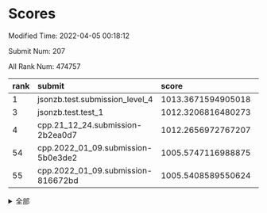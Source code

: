 # Scores

Modified Time: 2022-04-05 00:18:12

Submit Num: 207

All Rank Num: 474757

| rank |               submit               |       score        |       sigma        | pk_num |
| :--- | :--------------------------------- | :----------------- | :----------------- | :----- |
| 1    | jsonzb.test.submission_level_4     | 1013.3671594905018 | 0.8204734742953158 | 9172   |
| 3    | jsonzb.test.test_1                 | 1012.3206816480273 | 0.8137873321292131 | 9177   |
| 4    | cpp.21_12_24.submission-2b2ea0d7   | 1012.2656972767207 | 0.8140492193364582 | 9180   |
| 54   | cpp.2022_01_09.submission-5b0e3de2 | 1005.5747116988875 | 0.7188257744079215 | 9175   |
| 55   | cpp.2022_01_09.submission-816672bd | 1005.5408589550624 | 0.7241573425159992 | 9174   |


<details>
<summary>全部</summary>

| rank |                 submit                 |       score        |       sigma        | pk_num |
| :--- | :------------------------------------- | :----------------- | :----------------- | :----- |
| 1    | jsonzb.test.submission_level_4         | 1013.3671594905018 | 0.8204734742953158 | 9172   |
| 2    | gobigger.level_3.submission_level_3_18 | 1012.720112952813  | 0.7811364360373273 | 9171   |
| 3    | jsonzb.test.test_1                     | 1012.3206816480273 | 0.8137873321292131 | 9177   |
| 4    | cpp.21_12_24.submission-2b2ea0d7       | 1012.2656972767207 | 0.8140492193364582 | 9180   |
| 5    | gobigger.level_3.submission_level_3_10 | 1012.203831331254  | 0.7710151641806916 | 9174   |
| 6    | gobigger.level_3.submission_level_3_32 | 1011.4450436578438 | 0.7906167323849987 | 9170   |
| 7    | gobigger.level_3.submission_level_3_45 | 1011.3536800216159 | 0.7698885527119792 | 9175   |
| 8    | gobigger.level_3.submission_level_3_21 | 1011.2015838705753 | 0.7415504739185091 | 9177   |
| 9    | gobigger.level_3.submission_level_3_5  | 1010.902410305719  | 0.7745094129865798 | 9171   |
| 10   | gobigger.level_3.submission_level_3_49 | 1010.8405384940268 | 0.7742239523086865 | 9175   |
| 11   | gobigger.level_3.submission_level_3_42 | 1010.8382638681352 | 0.7911952787701004 | 9173   |
| 12   | gobigger.level_3.submission_level_3_15 | 1010.7902263153021 | 0.8247137599280131 | 9168   |
| 13   | gobigger.level_3.submission_level_3_44 | 1010.779057648554  | 0.796141742922815  | 9172   |
| 14   | gobigger.level_3.submission_level_3_2  | 1010.7693664468535 | 0.7459288286325216 | 9174   |
| 15   | gobigger.level_3.submission_level_3_13 | 1010.5936980888085 | 0.7729280960353968 | 9178   |
| 16   | gobigger.level_3.submission_level_3_16 | 1010.4189504868536 | 0.7613831794239336 | 9170   |
| 17   | gobigger.level_3.submission_level_3_27 | 1010.4161646842501 | 0.767575104903327  | 9174   |
| 18   | gobigger.level_3.submission_level_3_0  | 1010.2832597784628 | 0.7781050751406893 | 9176   |
| 19   | gobigger.level_3.submission_level_3_8  | 1010.2456342388757 | 0.7509175251894434 | 9178   |
| 20   | gobigger.level_3.submission_level_3_1  | 1010.2357055426892 | 0.7652290152322301 | 9171   |
| 21   | gobigger.level_3.submission_level_3_36 | 1010.1716607909634 | 0.7463440921329292 | 9173   |
| 22   | gobigger.level_3.submission_level_3_48 | 1010.1316782525188 | 0.749081098503125  | 9173   |
| 23   | gobigger.level_3.submission_level_3_11 | 1010.1250589309997 | 0.7596260874549574 | 9175   |
| 24   | gobigger.level_3.submission_level_3_25 | 1010.101656449228  | 0.745094946563158  | 9180   |
| 25   | gobigger.level_3.submission_level_3_38 | 1010.0866073795698 | 0.7601934849091687 | 9177   |
| 26   | gobigger.level_3.submission_level_3_4  | 1010.0575467120152 | 0.7401995442406326 | 9179   |
| 27   | gobigger.level_3.submission_level_3_31 | 1010.0540887713543 | 0.7716782555176908 | 9171   |
| 28   | gobigger.level_3.submission_level_3_37 | 1010.0268614672241 | 0.7830104889898253 | 9174   |
| 29   | gobigger.level_3.submission_level_3_19 | 1009.8923322647317 | 0.7572740201444785 | 9172   |
| 30   | gobigger.level_3.submission_level_3_29 | 1009.8735379808328 | 0.7469285094669762 | 9171   |
| 31   | gobigger.level_3.submission_level_3_23 | 1009.8378459310686 | 0.7558862951583725 | 9171   |
| 32   | gobigger.level_3.submission_level_3_12 | 1009.7927835803401 | 0.755397661389056  | 9171   |
| 33   | gobigger.level_3.submission_level_3_3  | 1009.7667023962018 | 0.7450437140374445 | 9176   |
| 34   | gobigger.level_3.submission_level_3_6  | 1009.7401336812951 | 0.7864615405552358 | 9172   |
| 35   | gobigger.level_3.submission_level_3_41 | 1009.6624703421942 | 0.75800468228627   | 9177   |
| 36   | gobigger.level_3.submission_level_3_35 | 1009.5478746576933 | 0.7564611953028466 | 9175   |
| 37   | gobigger.level_3.submission_level_3_47 | 1009.514395559015  | 0.7526912401487721 | 9169   |
| 38   | gobigger.level_3.submission_level_3_39 | 1009.3997849551954 | 0.7739840054930226 | 9172   |
| 39   | gobigger.level_3.submission_level_3_17 | 1009.3533166854623 | 0.7633724495844082 | 9174   |
| 40   | gobigger.level_3.submission_level_3_26 | 1009.3380431212055 | 0.7556831015119192 | 9174   |
| 41   | gobigger.level_3.submission_level_3_43 | 1009.1928492329697 | 0.7603812478324975 | 9174   |
| 42   | gobigger.level_3.submission_level_3_46 | 1009.132841431551  | 0.7294343483313125 | 9169   |
| 43   | gobigger.level_3.submission_level_3_30 | 1009.1301743215241 | 0.7429138001592988 | 9172   |
| 44   | gobigger.level_3.submission_level_3_28 | 1009.0409023731798 | 0.7437092032719935 | 9176   |
| 45   | gobigger.level_3.submission_level_3_34 | 1008.9628671734141 | 0.7452263897190382 | 9171   |
| 46   | gobigger.level_3.submission_level_3_7  | 1008.9498454568757 | 0.7367856119667914 | 9171   |
| 47   | gobigger.level_3.submission_level_3_22 | 1008.8063447941395 | 0.7448518689089628 | 9173   |
| 48   | gobigger.level_3.submission_level_3_14 | 1008.7562826928631 | 0.7652853627241278 | 9178   |
| 49   | gobigger.level_3.submission_level_3_20 | 1008.7183355277123 | 0.7393804578970429 | 9177   |
| 50   | gobigger.level_3.submission_level_3_9  | 1008.6006527233544 | 0.7673551992233711 | 9168   |
| 51   | gobigger.level_3.submission_level_3_40 | 1008.439630740023  | 0.7393132279008071 | 9173   |
| 52   | gobigger.level_3.submission_level_3_24 | 1008.4218112365346 | 0.7298452986614666 | 9173   |
| 53   | gobigger.level_3.submission_level_3_33 | 1007.2952482418116 | 0.7350633571340562 | 9169   |
| 54   | cpp.2022_01_09.submission-5b0e3de2     | 1005.5747116988875 | 0.7188257744079215 | 9175   |
| 55   | cpp.2022_01_09.submission-816672bd     | 1005.5408589550624 | 0.7241573425159992 | 9174   |
| 56   | gobigger.level_1.submission_level_1_34 | 1005.4370436067406 | 0.7101027341124598 | 9173   |
| 57   | gobigger.level_1.submission_level_1_5  | 1004.8823803938851 | 0.7115830086885262 | 9176   |
| 58   | gobigger.level_1.submission_level_1_37 | 1004.615877088568  | 0.7220394079392254 | 9177   |
| 59   | gobigger.level_1.submission_level_1_48 | 1004.5582816498918 | 0.7195590938938259 | 9175   |
| 60   | gobigger.level_1.submission_level_1_28 | 1004.5411499688986 | 0.7206815140895619 | 9177   |
| 61   | gobigger.level_1.submission_level_1_31 | 1004.3779930827628 | 0.7116115967855727 | 9176   |
| 62   | gobigger.level_1.submission_level_1_36 | 1004.3564660370822 | 0.7317320516327043 | 9171   |
| 63   | gobigger.level_1.submission_level_1_4  | 1004.1701530849969 | 0.7063149518020112 | 9176   |
| 64   | gobigger.level_1.submission_level_1_14 | 1004.1547413965474 | 0.7318353313877155 | 9176   |
| 65   | gobigger.level_1.submission_level_1_9  | 1004.143677671924  | 0.718896162962189  | 9172   |
| 66   | gobigger.level_1.submission_level_1_2  | 1004.1276575260696 | 0.7228516763492363 | 9176   |
| 67   | gobigger.level_1.submission_level_1_49 | 1003.8925181118104 | 0.7079168649950017 | 9175   |
| 68   | gobigger.level_1.submission_level_1_21 | 1003.8662032199626 | 0.7138328900793486 | 9176   |
| 69   | gobigger.level_1.submission_level_1_25 | 1003.8196233806789 | 0.7203338434367801 | 9172   |
| 70   | gobigger.level_1.submission_level_1_11 | 1003.8018020868951 | 0.7178396548319157 | 9173   |
| 71   | gobigger.level_1.submission_level_1_40 | 1003.7907166758978 | 0.71990502287261   | 9171   |
| 72   | gobigger.level_1.submission_level_1_32 | 1003.7070762376196 | 0.716725020732558  | 9178   |
| 73   | gobigger.level_1.submission_level_1_46 | 1003.694079328662  | 0.7155516751881916 | 9174   |
| 74   | gobigger.level_1.submission_level_1_13 | 1003.6843173950541 | 0.7198879531350855 | 9176   |
| 75   | gobigger.level_1.submission_level_1_22 | 1003.5990230373988 | 0.7177760595039611 | 9178   |
| 76   | gobigger.level_1.submission_level_1_39 | 1003.5624441077637 | 0.7214469811792221 | 9174   |
| 77   | gobigger.level_1.submission_level_1_24 | 1003.5491290423181 | 0.7173197582125089 | 9176   |
| 78   | gobigger.level_1.submission_level_1_26 | 1003.3452873722755 | 0.7149996202469003 | 9175   |
| 79   | gobigger.level_1.submission_level_1_17 | 1003.2776239896826 | 0.7061903499238478 | 9173   |
| 80   | gobigger.level_1.submission_level_1_12 | 1003.154962026993  | 0.7209107105683088 | 9176   |
| 81   | gobigger.level_1.submission_level_1_47 | 1003.0588897839367 | 0.7216583365400109 | 9175   |
| 82   | gobigger.level_1.submission_level_1_3  | 1003.0121083768887 | 0.7062673803267511 | 9171   |
| 83   | gobigger.level_1.submission_level_1_41 | 1002.996846781422  | 0.7053701935752605 | 9174   |
| 84   | gobigger.level_1.submission_level_1_44 | 1002.9759980199018 | 0.7130949779879202 | 9173   |
| 85   | gobigger.level_1.submission_level_1_23 | 1002.9699971140008 | 0.7140062438393778 | 9176   |
| 86   | gobigger.level_1.submission_level_1_15 | 1002.9128588565453 | 0.7315586733902245 | 9177   |
| 87   | gobigger.level_1.submission_level_1_8  | 1002.8997671550367 | 0.714642953944559  | 9170   |
| 88   | gobigger.level_1.submission_level_1_16 | 1002.8399725896992 | 0.7150673318974862 | 9171   |
| 89   | gobigger.level_1.submission_level_1_35 | 1002.8091792470848 | 0.7107494330778837 | 9177   |
| 90   | gobigger.level_1.submission_level_1_20 | 1002.7883570896337 | 0.7095720390682524 | 9178   |
| 91   | gobigger.level_1.submission_level_1_45 | 1002.762364174319  | 0.7103884143877814 | 9171   |
| 92   | gobigger.level_1.submission_level_1_10 | 1002.6584015007259 | 0.7088759647465599 | 9173   |
| 93   | gobigger.level_1.submission_level_1_29 | 1002.5122627199366 | 0.7063381084836879 | 9175   |
| 94   | gobigger.level_1.submission_level_1_6  | 1002.4889895216199 | 0.7227746522603011 | 9166   |
| 95   | gobigger.level_1.submission_level_1_27 | 1002.4502112525583 | 0.6987095681313928 | 9174   |
| 96   | gobigger.level_1.submission_level_1_33 | 1002.358266278063  | 0.7133496439280725 | 9166   |
| 97   | gobigger.level_1.submission_level_1_19 | 1002.3540955804822 | 0.7127806653018047 | 9176   |
| 98   | gobigger.level_1.submission_level_1_38 | 1002.3528931174815 | 0.71768305299233   | 9173   |
| 99   | gobigger.level_1.submission_level_1_42 | 1002.2378924818097 | 0.7182555530700664 | 9174   |
| 100  | gobigger.level_1.submission_level_1_30 | 1002.2190106832995 | 0.7242489620006411 | 9176   |
| 101  | gobigger.level_1.submission_level_1_7  | 1002.2157970708906 | 0.7337941840488943 | 9174   |
| 102  | gobigger.level_1.submission_level_1_0  | 1002.065003861663  | 0.7179456079832088 | 9175   |
| 103  | gobigger.level_1.submission_level_1_18 | 1001.7625839243816 | 0.7099060949677249 | 9176   |
| 104  | gobigger.level_1.submission_level_1_43 | 1001.5161929266274 | 0.7170454478507506 | 9172   |
| 105  | gobigger.level_1.submission_level_1_1  | 1001.283646669396  | 0.7109630559885257 | 9174   |
| 106  | gobigger.random.submission_random_39   | 997.9793722282068  | 0.6996363480590435 | 9175   |
| 107  | gobigger.random.submission_random_27   | 997.4698583604796  | 0.7158870999070305 | 9178   |
| 108  | gobigger.random.submission_random_21   | 997.3477605212488  | 0.7073503389421973 | 9178   |
| 109  | gobigger.random.submission_random_49   | 997.2185077032317  | 0.7214608403528817 | 9170   |
| 110  | gobigger.random.submission_random_35   | 997.1231966641197  | 0.7089618683913557 | 9171   |
| 111  | gobigger.random.submission_random_42   | 997.0905218609598  | 0.7073753145492425 | 9175   |
| 112  | gobigger.random.submission_random_38   | 997.0718537969459  | 0.7095387138983495 | 9172   |
| 113  | gobigger.random.submission_random_16   | 997.0086688042828  | 0.7160853931973901 | 9175   |
| 114  | gobigger.random.submission_random_25   | 996.8225465786112  | 0.7019928328175401 | 9178   |
| 115  | gobigger.random.submission_random_45   | 996.8032822851688  | 0.6999086018606696 | 9177   |
| 116  | gobigger.random.submission_random_4    | 996.7613388030451  | 0.6965170921400865 | 9176   |
| 117  | gobigger.random.submission_random_10   | 996.6430493209203  | 0.7051566059915756 | 9178   |
| 118  | gobigger.random.submission_random_28   | 996.6076534033298  | 0.7198152327681517 | 9176   |
| 119  | gobigger.random.submission_random_31   | 996.5144710684957  | 0.712831161833078  | 9173   |
| 120  | gobigger.random.submission_random_34   | 996.4998156519406  | 0.7075392049281979 | 9169   |
| 121  | gobigger.random.submission_random_9    | 996.45764303601    | 0.7092057293487602 | 9174   |
| 122  | gobigger.random.submission_random_0    | 996.4169425971958  | 0.7091487671123099 | 9173   |
| 123  | gobigger.random.submission_random_41   | 996.3910499719918  | 0.7089157668708477 | 9173   |
| 124  | gobigger.random.submission_random_1    | 996.2835826495733  | 0.7075317964475222 | 9170   |
| 125  | gobigger.random.submission_random_7    | 996.2586512925453  | 0.71238364256974   | 9175   |
| 126  | gobigger.random.submission_random_3    | 996.2340738894893  | 0.708030398729878  | 9173   |
| 127  | gobigger.random.submission_random_18   | 996.1124766386291  | 0.7271713301146896 | 9179   |
| 128  | gobigger.random.submission_random_19   | 996.0938653732916  | 0.6980873031969247 | 9181   |
| 129  | gobigger.random.submission_random_30   | 996.067242201854   | 0.7048144051876051 | 9170   |
| 130  | gobigger.random.submission_random_44   | 996.0456491987694  | 0.7043829621440111 | 9176   |
| 131  | gobigger.random.submission_random_46   | 996.0428487276921  | 0.6911025296437215 | 9176   |
| 132  | gobigger.random.submission_random_26   | 996.0299666938079  | 0.7038042410777915 | 9172   |
| 133  | gobigger.random.submission_random_14   | 996.0156291907331  | 0.7060574644165118 | 9173   |
| 134  | gobigger.random.submission_random_37   | 995.9679187323582  | 0.7160095640927542 | 9176   |
| 135  | gobigger.random.submission_random_5    | 995.9427656851387  | 0.7189032484188131 | 9177   |
| 136  | gobigger.random.submission_random_13   | 995.8856224740055  | 0.704650206519314  | 9179   |
| 137  | gobigger.random.submission_random_22   | 995.8738296036056  | 0.706880170777511  | 9173   |
| 138  | gobigger.random.submission_random_36   | 995.7776733000907  | 0.7137999793627879 | 9175   |
| 139  | gobigger.random.submission_random_8    | 995.7590202239561  | 0.7078671261896463 | 9176   |
| 140  | gobigger.random.submission_random_48   | 995.7444110021448  | 0.7095055794321065 | 9179   |
| 141  | gobigger.random.submission_random_47   | 995.6686157053564  | 0.6964804019449266 | 9171   |
| 142  | gobigger.random.submission_random_2    | 995.6328919793856  | 0.7214783375242152 | 9175   |
| 143  | gobigger.random.submission_random_33   | 995.5996824367244  | 0.7098392735924303 | 9177   |
| 144  | gobigger.random.submission_random_23   | 995.5915506294426  | 0.700516020767463  | 9169   |
| 145  | gobigger.random.submission_random_11   | 995.5507856258446  | 0.7253399888993126 | 9171   |
| 146  | gobigger.random.submission_random_32   | 995.5489686524716  | 0.720513154598873  | 9171   |
| 147  | gobigger.random.submission_random_17   | 995.524279127566   | 0.732158639559116  | 9171   |
| 148  | gobigger.random.submission_random_15   | 995.3953335424872  | 0.7156339667040522 | 9171   |
| 149  | gobigger.random.submission_random_12   | 995.2922177472608  | 0.7221826678453043 | 9179   |
| 150  | gobigger.random.submission_random_24   | 995.2269921060498  | 0.7324925123607539 | 9171   |
| 151  | gobigger.random.submission_random_29   | 994.9438552549967  | 0.708129432164816  | 9178   |
| 152  | gobigger.random.submission_random_40   | 994.8301440549209  | 0.7134689586950196 | 9175   |
| 153  | gobigger.random.submission_random_20   | 994.7852472721656  | 0.712406652548775  | 9172   |
| 154  | gobigger.random.submission_random_43   | 994.6175422486132  | 0.7104373038686304 | 9170   |
| 155  | gobigger.level_2.submission_level_2_20 | 994.3764930882577  | 0.7226737010454028 | 9176   |
| 156  | gobigger.random.submission_random_6    | 994.025352552125   | 0.7202257769850623 | 9173   |
| 157  | gobigger.level_2.submission_level_2_27 | 993.9263989340186  | 0.7285732945517681 | 9172   |
| 158  | gobigger.level_2.submission_level_2_6  | 993.9084701885406  | 0.7388189438537168 | 9178   |
| 159  | gobigger.level_2.submission_level_2_0  | 993.7176591461321  | 0.7479858771485385 | 9171   |
| 160  | gobigger.level_2.submission_level_2_13 | 993.4230227886801  | 0.7175022011696854 | 9172   |
| 161  | gobigger.level_2.submission_level_2_39 | 993.2100159349475  | 0.731910169920533  | 9181   |
| 162  | gobigger.level_2.submission_level_2_9  | 992.9589772701203  | 0.7447626291446322 | 9175   |
| 163  | gobigger.level_2.submission_level_2_49 | 992.9439508264289  | 0.7379319299301268 | 9179   |
| 164  | gobigger.level_2.submission_level_2_23 | 992.9365215407398  | 0.7260042677410549 | 9172   |
| 165  | gobigger.level_2.submission_level_2_31 | 992.8892280573211  | 0.7317140227024842 | 9173   |
| 166  | gobigger.level_2.submission_level_2_17 | 992.8475907399638  | 0.7332686220418301 | 9171   |
| 167  | gobigger.level_2.submission_level_2_48 | 992.7323918849605  | 0.7501612859035213 | 9175   |
| 168  | gobigger.level_2.submission_level_2_43 | 992.6204582403327  | 0.7316921387433449 | 9177   |
| 169  | gobigger.level_2.submission_level_2_22 | 992.5896647498903  | 0.7353334804106233 | 9174   |
| 170  | gobigger.level_2.submission_level_2_15 | 992.4897405810424  | 0.7413452898350794 | 9172   |
| 171  | gobigger.level_2.submission_level_2_33 | 992.4441678291255  | 0.7348366166091512 | 9172   |
| 172  | gobigger.level_2.submission_level_2_7  | 992.4387106142176  | 0.7508653599366408 | 9172   |
| 173  | gobigger.level_2.submission_level_2_2  | 992.3864833534778  | 0.75232158578238   | 9173   |
| 174  | gobigger.level_2.submission_level_2_38 | 992.3303169618858  | 0.7341501865044291 | 9176   |
| 175  | gobigger.level_2.submission_level_2_37 | 992.3231033093443  | 0.7227817886171334 | 9173   |
| 176  | gobigger.level_2.submission_level_2_34 | 992.3189868622762  | 0.727864462812345  | 9174   |
| 177  | gobigger.level_2.submission_level_2_46 | 992.2939489819021  | 0.727759195912518  | 9175   |
| 178  | gobigger.level_2.submission_level_2_26 | 992.2912296990777  | 0.7418092118526523 | 9167   |
| 179  | gobigger.level_2.submission_level_2_42 | 992.2443657773249  | 0.7313380658082124 | 9173   |
| 180  | gobigger.level_2.submission_level_2_10 | 992.192577141163   | 0.7554693387401844 | 9172   |
| 181  | gobigger.level_2.submission_level_2_25 | 992.1665548079995  | 0.7463127701795449 | 9171   |
| 182  | gobigger.level_2.submission_level_2_19 | 992.0305839054423  | 0.738068992269245  | 9177   |
| 183  | gobigger.level_2.submission_level_2_18 | 991.9767565589498  | 0.7263033439451249 | 9174   |
| 184  | gobigger.level_2.submission_level_2_40 | 991.966495824039   | 0.7581479631025965 | 9176   |
| 185  | gobigger.level_2.submission_level_2_4  | 991.9529251366396  | 0.7367681015668968 | 9168   |
| 186  | gobigger.level_2.submission_level_2_21 | 991.9490155464455  | 0.7283123785289125 | 9178   |
| 187  | gobigger.level_2.submission_level_2_3  | 991.9402471631133  | 0.736451388681049  | 9173   |
| 188  | gobigger.level_2.submission_level_2_24 | 991.8600779126778  | 0.7560617445789335 | 9171   |
| 189  | gobigger.level_2.submission_level_2_47 | 991.800768967625   | 0.7538866262857646 | 9177   |
| 190  | gobigger.level_2.submission_level_2_11 | 991.7711397909889  | 0.752789136935819  | 9177   |
| 191  | gobigger.level_2.submission_level_2_41 | 991.7569314836936  | 0.7373588874625874 | 9176   |
| 192  | gobigger.level_2.submission_level_2_35 | 991.6923529471071  | 0.7389937055798056 | 9175   |
| 193  | gobigger.level_2.submission_level_2_32 | 991.6755742454324  | 0.7556009676136881 | 9174   |
| 194  | gobigger.level_2.submission_level_2_30 | 991.6676070104565  | 0.7545978913422009 | 9169   |
| 195  | gobigger.level_2.submission_level_2_45 | 991.5624124365855  | 0.7422543737489555 | 9178   |
| 196  | gobigger.level_2.submission_level_2_29 | 991.5280895735411  | 0.7431822288281841 | 9175   |
| 197  | gobigger.level_2.submission_level_2_12 | 991.4256870207481  | 0.7618094355593674 | 9169   |
| 198  | gobigger.level_2.submission_level_2_1  | 991.4142220977477  | 0.7475409203603585 | 9174   |
| 199  | gobigger.level_2.submission_level_2_8  | 991.3922098032893  | 0.7649020077332572 | 9179   |
| 200  | gobigger.level_2.submission_level_2_14 | 991.1035403140002  | 0.7371932951403067 | 9178   |
| 201  | gobigger.level_2.submission_level_2_28 | 991.0542241528847  | 0.7619661736979073 | 9171   |
| 202  | gobigger.level_2.submission_level_2_44 | 991.0189217620443  | 0.7655646447172225 | 9175   |
| 203  | gobigger.level_2.submission_level_2_5  | 990.9049666372521  | 0.7568252115350378 | 9178   |
| 204  | gobigger.level_2.submission_level_2_36 | 990.319125654337   | 0.7727924575253067 | 9172   |
| 205  | gobigger.level_2.submission_level_2_16 | 990.097120304045   | 0.7893567178133393 | 9175   |
| 206  | gobigger.none.submission_none_1        | 977.4011351744031  | 1.311575765824843  | 9177   |
| 207  | gobigger.none.submission_none_0        | 976.236189546233   | 1.4426214442059875 | 9180   |

</details>